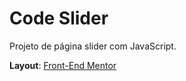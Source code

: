 # Code Slider

Projeto de página slider com JavaScript. 

**Layout**: [Front-End Mentor](https://www.frontendmentor.io/challenges/coding-bootcamp-testimonials-slider-4FNyLA8JL)
